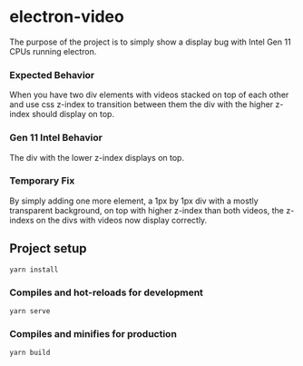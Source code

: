 # electron-video

The purpose of the project is to simply show a display bug with Intel Gen 11
CPUs running electron.

### Expected Behavior
When you have two div elements with videos stacked on top of each other and 
use css z-index to transition between them the div with the higher z-index 
should display on top.

### Gen 11 Intel Behavior
The div with the lower z-index displays on top.

### Temporary Fix
By simply adding one more element, a 1px by 1px div with a mostly transparent 
background, on top with higher z-index than both videos, the z-indexs on the
divs with videos now display correctly.

## Project setup
```
yarn install
```

### Compiles and hot-reloads for development
```
yarn serve
```

### Compiles and minifies for production
```
yarn build
```
